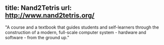 title: Nand2Tetris
url: http://www.nand2tetris.org/
---
"A course and a textbook that guides students and self-learners through the construction of a modern, full-scale computer system - hardware and software - from the ground up."
